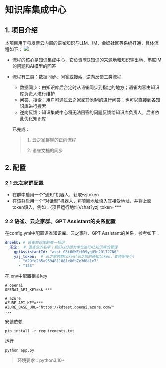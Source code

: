 # 知识库集成中心

## 1. 项目介绍

本项目用于将发票云内部的语雀知识与LLM、IM、金蝶社区等系统打通，具体流程如下：
![](https://cdn.nlark.com/yuque/0/2023/jpeg/22742461/1703663222819-9ec4b434-698e-46a8-a7f6-c1c3c3c6caf3.jpeg)

- 流程的核心是知识集成中心，它负责串联知识的来源地和知识输出地、串联IM的问题和AI模型的回答
- 流程有三类：数据同步、问答或搜索、逆向反馈三类流程
  - 数据同步：由知识库后台定时从语雀同步到指定的地方；语雀内容由知识库负责人进行维护
  - 问答、搜索：用户可通过云之家或其他IM的进行问答；也可以直接到各知识库进行搜索
  - 逆向反馈：知识集成中心将无法回答的问题反馈给知识库负责人，后者依此优化知识库
  
  
  
  已完成：
  
  > 1. 云之家群聊的正向流程
  > 
  > 2. 语雀文档的同步

## 2. 配置
### 2.1 云之家群配置
- 在群中启用一个“通知”机器人，获取yzjtoken
- 在该群启用一个“对话型”机器人，将项目地址填入其接受地址，并将上面token填入，例如：{项目运行地址}/chat?yzj_token=***
### 2.2 语雀、云之家群、GPT Assistant的关系配置
在config.yml中配置语雀知识库、云之家群、GPT Assistant的关系，参考如下：

```yaml
dn5ehb: # 语雀知识库的唯一标识
  乐企:  # 语雀分的名字；我们以分组为单位进行AI知识库的管理
    gptAssistantId: "asst_G5t60WEtbD9ygU5n2Ol727N6"
    yzj_token:  # 云之家的群token(云之家的通知token，支持配多个)
      - "d29fe265a9594811881e86b7e3d8a1e7"
      - "123"
```

在.env中配置相关key

```editorconfig
# openai
OPENAI_API_KEY=sk-***

# azure
AZURE_API_KEY=***
AZURE_BASE_URL="https://kdtest.openai.azure.com/"
...
```

安装依赖

```shell
pip install -r requirements.txt
```

运行

```shell
python app.py
```

> 环境要求：python3.10+
